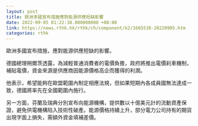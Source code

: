 ```yaml
---
layout: post
title: 歐洲多國宣布措施應對能源供應短缺影響
date: 2022-09-05 01:22:38.000000000 +08:00
link: https://news.rthk.hk/rthk/ch/component/k2/1665538-20220905.htm
categories: rthk
---
```


歐洲多國宣布措施，應對能源供應短缺的影響。

德國總理朔爾茨透露，為減輕普通消費者的電價負擔，政府將推出電價刹車機制，補貼電價，資金來源是供應商因能源價格高企而獲得的利潤。

他表示，希望能夠在歐盟範圍內制定相應法規，但如果短期內各成員國無法達成一致，德國將率先在全國範圍內施行。

另一方面，芬蘭及瑞典分別宣布向能源機構，提供數以十億美元計的流動資產保證，避免供電機構陷入技術性破產。能源價格持續上升，部分電力公司持有的期貨出現字面上損失，需額外資金填補差價。
